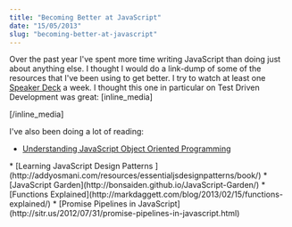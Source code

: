 ```yaml
---
title: "Becoming Better at JavaScript"
date: "15/05/2013"
slug: "becoming-better-at-javascript"
---
```


Over the past year I've spent more time writing JavaScript than doing just about anything else. I thought I would do a link-dump of some of the resources that I've been using to get better. I try to watch at least one [Speaker Deck](https://speakerdeck.com/simpixelated/stars) a week. <!--more-->I thought this one in particular on Test Driven Development was great:
[inline_media]
<script class="speakerdeck-embed" type="text/javascript" src="embed.js" async="" data-id="4fa986b3a117fc00220012ed" data-ratio="1.33333333333333"></script>
[/inline_media]

I've also been doing a lot of reading:

*   <span style="line-height: 13px;">[Understanding JavaScript Object Oriented Programming](http://killdream.github.io/blog/2011/10/understanding-javascript-oop/)
</span>
*   [Learning JavaScript Design Patterns
](http://addyosmani.com/resources/essentialjsdesignpatterns/book/)
*   [JavaScript Garden](http://bonsaiden.github.io/JavaScript-Garden/)
*   [Functions Explained](http://markdaggett.com/blog/2013/02/15/functions-explained/)
*   [Promise Pipelines in JavaScript](http://sitr.us/2012/07/31/promise-pipelines-in-javascript.html)